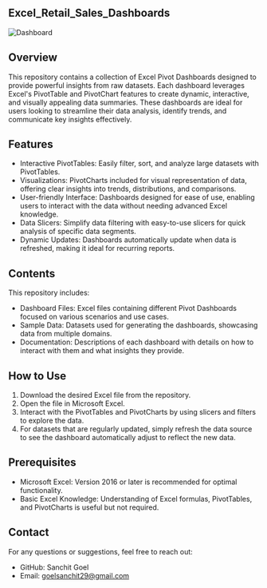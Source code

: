 ## Excel_Retail_Sales_Dashboards


![Dashboard](Excel_Retail_Dashboard.PNG)

## Overview
This repository contains a collection of Excel Pivot Dashboards designed to provide powerful insights from raw datasets. Each dashboard leverages Excel's PivotTable and PivotChart features to create dynamic, interactive, and visually appealing data summaries. These dashboards are ideal for users looking to streamline their data analysis, identify trends, and communicate key insights effectively.
## Features
- Interactive PivotTables: Easily filter, sort, and analyze large datasets with PivotTables.
- Visualizations: PivotCharts included for visual representation of data, offering clear insights into trends, distributions, and comparisons.
- User-friendly Interface: Dashboards designed for ease of use, enabling users to interact with the data without needing advanced Excel knowledge.
- Data Slicers: Simplify data filtering with easy-to-use slicers for quick analysis of specific data segments.
- Dynamic Updates: Dashboards automatically update when data is refreshed, making it ideal for recurring reports.
## Contents
This repository includes:
- Dashboard Files: Excel files containing different Pivot Dashboards focused on various scenarios and use cases.
- Sample Data: Datasets used for generating the dashboards, showcasing data from multiple domains.
- Documentation: Descriptions of each dashboard with details on how to interact with them and what insights they provide.
## How to Use
1. Download the desired Excel file from the repository.
2. Open the file in Microsoft Excel.
3. Interact with the PivotTables and PivotCharts by using slicers and filters to explore the data.
4. For datasets that are regularly updated, simply refresh the data source to see the dashboard automatically adjust to reflect the new data.
## Prerequisites
- Microsoft Excel: Version 2016 or later is recommended for optimal functionality.
- Basic Excel Knowledge: Understanding of Excel formulas, PivotTables, and PivotCharts is useful but not required.
## Contact
For any questions or suggestions, feel free to reach out:
- GitHub: Sanchit Goel
- Email: goelsanchit29@gmail.com